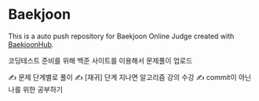 # Baekjoon
This is a auto push repository for Baekjoon Online Judge created with [BaekjoonHub](https://github.com/BaekjoonHub/BaekjoonHub).

코딩테스트 준비를 위해 백준 사이트를 이용해서 문제풀이 업로드 

✍ 문제 단계별로 풀이 
✍ [재귀] 단계 지나면 알고리즘 강의 수강
✍ commit이 아닌 나를 위한 공부하기 
